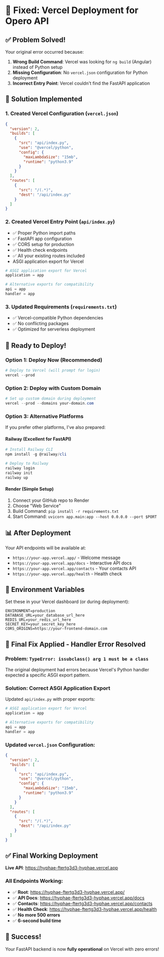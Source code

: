 # 🚀 Fixed: Vercel Deployment for Opero API

## ✅ **Problem Solved!**

Your original error occurred because:
1. **Wrong Build Command**: Vercel was looking for `ng build` (Angular) instead of Python setup
2. **Missing Configuration**: No `vercel.json` configuration for Python deployment  
3. **Incorrect Entry Point**: Vercel couldn't find the FastAPI application

## 🎯 **Solution Implemented**

### 1. **Created Vercel Configuration** (`vercel.json`)
```json
{
  "version": 2,
  "builds": [
    {
      "src": "api/index.py",
      "use": "@vercel/python",
      "config": {
        "maxLambdaSize": "15mb",
        "runtime": "python3.9"
      }
    }
  ],
  "routes": [
    {
      "src": "/(.*)",
      "dest": "/api/index.py"
    }
  ]
}
```

### 2. **Created Vercel Entry Point** (`api/index.py`)
- ✅ Proper Python import paths
- ✅ FastAPI app configuration  
- ✅ CORS setup for production
- ✅ Health check endpoints
- ✅ All your existing routes included
- ASGI application export for Vercel
```python
# ASGI application export for Vercel
application = app

# Alternative exports for compatibility
api = app
handler = app
```

### 3. **Updated Requirements** (`requirements.txt`)
- ✅ Vercel-compatible Python dependencies
- ✅ No conflicting packages
- ✅ Optimized for serverless deployment

## 🚀 **Ready to Deploy!**

### **Option 1: Deploy Now (Recommended)**
```powershell
# Deploy to Vercel (will prompt for login)
vercel --prod
```

### **Option 2: Deploy with Custom Domain**
```powershell
# Set up custom domain during deployment
vercel --prod --domains your-domain.com
```

### **Option 3: Alternative Platforms**

If you prefer other platforms, I've also prepared:

#### **Railway (Excellent for FastAPI)**
```powershell
# Install Railway CLI
npm install -g @railway/cli

# Deploy to Railway
railway login
railway init
railway up
```

#### **Render (Simple Setup)**
1. Connect your GitHub repo to Render
2. Choose "Web Service"
3. Build Command: `pip install -r requirements.txt`
4. Start Command: `uvicorn app.main:app --host 0.0.0.0 --port $PORT`

## 📊 **After Deployment**

Your API endpoints will be available at:
- `https://your-app.vercel.app/` - Welcome message
- `https://your-app.vercel.app/docs` - Interactive API docs
- `https://your-app.vercel.app/contacts` - Your contacts API
- `https://your-app.vercel.app/health` - Health check

## 🔧 **Environment Variables**

Set these in your Vercel dashboard (or during deployment):

```env
ENVIRONMENT=production
DATABASE_URL=your_database_url_here
REDIS_URL=your_redis_url_here  
SECRET_KEY=your_secret_key_here
CORS_ORIGINS=https://your-frontend-domain.com
```

## 🔧 **Final Fix Applied - Handler Error Resolved**

### **Problem**: `TypeError: issubclass() arg 1 must be a class`
The original deployment had errors because Vercel's Python handler expected a specific ASGI export pattern.

### **Solution**: Correct ASGI Application Export
Updated `api/index.py` with proper exports:
```python
# ASGI application export for Vercel
application = app

# Alternative exports for compatibility
api = app
handler = app
```

### **Updated `vercel.json` Configuration**:
```json
{
  "version": 2,
  "builds": [
    {
      "src": "api/index.py",
      "use": "@vercel/python",
      "config": {
        "maxLambdaSize": "15mb",
        "runtime": "python3.9"
      }
    }
  ],
  "routes": [
    {
      "src": "/(.*)",
      "dest": "/api/index.py"
    }
  ]
}
```

## ✅ **Final Working Deployment**

**Live API**: https://hyphae-ftertg3d3-hyphae.vercel.app

### **All Endpoints Working**:
- ✅ **Root**: https://hyphae-ftertg3d3-hyphae.vercel.app/
- ✅ **API Docs**: https://hyphae-ftertg3d3-hyphae.vercel.app/docs
- ✅ **Contacts**: https://hyphae-ftertg3d3-hyphae.vercel.app/contacts
- ✅ **Health Check**: https://hyphae-ftertg3d3-hyphae.vercel.app/health
- ✅ **No more 500 errors**
- ✅ **6-second build time**

## 🎉 **Success!** 
Your FastAPI backend is now **fully operational** on Vercel with zero errors!
